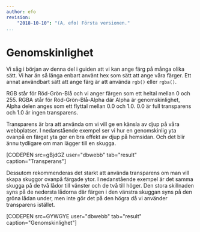 ```yaml
---
author: efo
revision:
    "2018-10-10": "(A, efo) Första versionen."
...
```

Genomskinlighet
=======================

Vi såg i början av denna del i guiden att vi kan ange färg på många olika sätt. Vi har än så länga enbart använt hex som sätt att ange våra färger. Ett annat användbart sätt att ange färg är att använda `rgb()` eller `rgba()`.

RGB står för Röd-Grön-Blå och vi anger färgen som ett heltal mellan 0 och 255. RGBA står för Röd-Grön-Blå-Alpha där Alpha är genomskinlighet, Alpha delen anges som ett flyttal mellan 0.0 och 1.0. 0.0 är full transparens och 1.0 är ingen transparens.

Transparens är bra att använda om vi vill ge en känsla av djup på våra webbplatser. I nedanstående exempel ser vi hur en genomskinlig yta ovanpå en färgat yta ger en bra effekt av djup på hemsidan. Och det blir ännu tydligare om man lägger till en skugga.

[CODEPEN src=gBjdGZ user="dbwebb" tab="result" caption="Transperans"]

Dessutom rekommenderas det starkt att använda transparens om man vill skapa skuggor ovanpå färgade ytor. I nedanstående exempel är det samma skugga på de två lådor till vänster och de två till höger. Den stora skillnaden syns på de nedersta lådorna där färgen i den vänstra skuggan syns på den gröna lådan under, men inte gör det på den högra då vi använder transparens istället.

[CODEPEN src=GYWGYE user="dbwebb" tab="result" caption="Genomskinlighet"]
